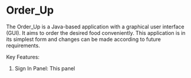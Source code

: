# Order_Up

The Order_Up is a Java-based application with a graphical user interface (GUI). It aims to order the desired food conveniently. This application is in its simplest form and changes can be made according to future requirements.

Key Features:

   1. Sign In Panel: This panel



